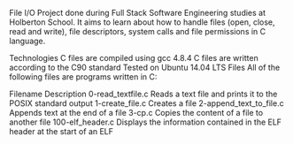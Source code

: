 File I/O
Project done during Full Stack Software Engineering studies at Holberton School. It aims to learn about how to handle files (open, close, read and write), file descriptors, system calls and file permissions in C language.

Technologies
C files are compiled using gcc 4.8.4
C files are written according to the C90 standard
Tested on Ubuntu 14.04 LTS
Files
All of the following files are programs written in C:

Filename	Description
0-read_textfile.c	Reads a text file and prints it to the POSIX standard output
1-create_file.c	Creates a file
2-append_text_to_file.c	Appends text at the end of a file
3-cp.c	Copies the content of a file to another file
100-elf_header.c	Displays the information contained in the ELF header at the start of an ELF 
